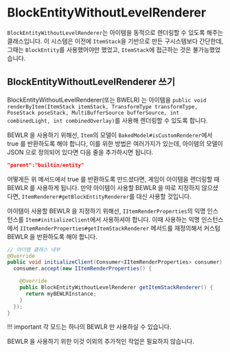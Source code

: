 BlockEntityWithoutLevelRenderer
=======================

`BlockEntityWithoutLevelRenderer`는 아이템을 동적으로 렌더링할 수 있도록 해주는 클래스입니다. 이 시스템은 이전에 `ItemStack`을 기반으로 만든  구시스템보다 간단한데, 그때는 `BlockEntity`를 사용했어야만 했었고, `ItemStack`에 접근하는 것은 불가능했었습니다.

BlockEntityWithoutLevelRenderer 쓰기
--------------------------

BlockEntityWithoutLevelRenderer(또는 BWELR) 는 아이템을 `public void renderByItem(ItemStack itemStack, TransformType transformType, PoseStack poseStack, MultiBufferSource bufferSource, int combinedLight, int combinedOverlay)`를 사용해 렌더링할 수 있도록 합니다.

BEWLR 을 사용하기 위해선, `Item`의 모델이 `BakedModel#isCustomRenderer`에서 true 를 반환하도록 해야 합니다, 이를 위한 방법은 여러가지가 있는데, 아이템의 모델이 JSON 으로 정의되어 있다면 다음 줄을 추가하시면 됩니다.

```json
"parent":"builtin/entity"
```

어떻게든 위 메서드에서 true 를 반환하도록 만드셨다면, 게임이 아이템을 렌더링할 때 BEWLR 를 사용하게 됩니다. 만약 아이템이 사용할 BEWLR 을 따로 지정하지 않으셨다면, `ItemRenderer#getBlockEntityRenderer`를 대신 사용할 것입니다.  

아이템이 사용할 BEWLR 을 지정하기 위해선, `IItemRenderProperties`의 익명 인스턴스를 `Item#initializeClient`에서 사용하셔야 합니다. 이때 사용하는 익명 인스턴스에서 `IItemRenderProperties#getItemStackRenderer` 메서드를 재정의해서 커스텀 BEWLR 을 반환하도록 해야 합니다. 

```java
// 아이템 클래스 내부
@Override
public void initializeClient(Consumer<IItemRenderProperties> consumer) {
  consumer.accept(new IItemRenderProperties() {

    @Override
    public BlockEntityWithoutLevelRenderer getItemStackRenderer() {
      return myBEWLRInstance;
    }
  });
}
```

!!! important
    각 모드는 하나의 BEWLR 만 사용하실 수 있습니다.

BEWLR 을 사용하기 위한 이것 이외의 추가적인 작업은 필요하지 않습니다.

